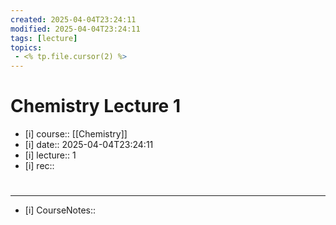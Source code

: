```yaml
---
created: 2025-04-04T23:24:11
modified: 2025-04-04T23:24:11
tags: [lecture]
topics:
 - <% tp.file.cursor(2) %>
---
```


# Chemistry Lecture 1
- [i] course:: [[Chemistry]]
- [i] date:: 2025-04-04T23:24:11
- [i] lecture:: 1
- [i] rec:: 

# 


---
- [i] CourseNotes:: 